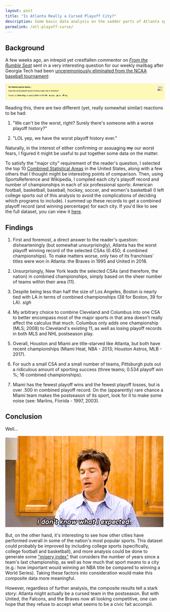 ```yaml
---
layout: post
title: "Is Atlanta Really a Cursed Playoff City?"
description: Some basic data analysis on the sadder parts of Atlanta sports fandom
permalink: /atl-playoff-curse/
---
```


## Background

A few weeks ago, an intrepid yet crestfallen commentor on _[From the Rumble Seat](https://fromtherumbleseat.com)_ sent in a very interesting question for our weekly mailbag after Georgia Tech had been [unceremoniously eliminated from the NCAA baseball tournament](https://www.fromtherumbleseat.com/2019/6/2/18650057/jackets-sustain-season-ending-loss-to-auburn-4-1):

![Mailbag Comment](/assets/images/mailbag-comment-06-05.png)

Reading this, there are two different (yet, really somewhat similar) reactions to be had:

1. "We can't be the worst, right? Surely there's someone with a worse playoff history?"

2. "LOL yep, we have the worst playoff history ever."

Naturally, in the interest of either confirming or assuaging ~~my~~ our worst fears, I figured it might be useful to put together some data on the matter.

To satisfy the "major city" requirement of the reader's question, I selected the top 10 [Combined Statistical Areas](https://en.wikipedia.org/wiki/Combined_statistical_area) in the United States, along with a few others that I thought might be interesting points of comparison. Then, using SportsReference and Wikipedia, I compiled each city's playoff record and number of championships in each of six professional sports: American football, basketball, baseball, hockey, soccer, and women's basketball (I left college sports out of this analysis to avoid the complications of deciding which programs to include). I summed up these records to get a combined playoff record (and winning percentage) for each city. If you'd like to see the full dataset, you can view it [here](/assets/misc/playoff-records-data.htm).

## Findings

1. First and foremost, a direct answer to the reader's question: dishearteningly (but somewhat unsurprisingly), Atlanta has the worst playoff winning record of the selected CSAs (0.450; 4 combined championships). To make matters worse, only two of its franchises' titles were won in Atlanta: the Braves in 1995 and United in 2018.

2. Unsurprisingly, New York leads the selected CSAs (and therefore, the nation) in combined championships, simply based on the sheer number of teams within their area (11).

3. Despite being less than half the size of Los Angeles, Boston is nearly tied with LA in terms of combined championships (38 for Boston, 39 for LA). _sigh_

4. My arbitrary choice to combine Cleveland and Columbus into one CSA to better encompass most of the major sports in that area doesn't really affect the calculus that much. Columbus only adds one championship (MLS; 2008) to Cleveland's existing 11, as well as losing playoff records in both MLS and NHL postseason play.

5. Overall, Houston and Miami are title-starved like Atlanta, but both have recent championships (Miami Heat, NBA - 2013; Houston Astros, MLB - 2017).

6. For such a small CSA and a small number of teams, Pittsburgh puts out a ridiculous amount of sporting success (three teams; 0.534 playoff win %; 16 combined championships).

7. Miami has the fewest playoff wins and the fewest playoff losses, but is over .500 in combined playoff record. On the (apparently) rare chance a Miami team makes the postseason of its sport, look for it to make some noise (see: Marlins, Florida - 1997, 2003).

## Conclusion

Well...

![I don't know what I expected](/assets/images/i-dont-know-what-i-expected.gif)

But, on the other hand, it's interesting to see how other cities have performed overall in some of the nation's most popular sports. This dataset could probably be improved by including college sports (specifically, college football and basketball), and more analysis could be done to generate some ["misery index"](https://www.espn.com/nhl/story/_/id/24367000/the-top-25-most-miserable-fan-bases-professional-sports) that considers the number of years since a team's last championship, as well as how much that sport _means_ to a city (e.g.: how important would winning an NBA title be compared to winning a World Series). Taking these factors into consideration would make this composite data more meaningful.

However, regardless of further analysis, the composite results tell a stark story: Atlanta might actually be a cursed team in the postseason. But with United, the Falcons, and the Braves now all looking competitive, one can hope that they refuse to accept what seems to be a civic fait accompli.
